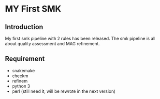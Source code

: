 # MY First SMK

## Introduction

My first smk pipeline with 2 rules has been released. The smk pipeline is all about quality assessment and MAG refinement.

## Requirement

  - snakemake
  - checkm
  - refinem
  - python 3
  - perl (still need it, will be rewrote in the next version)
  
